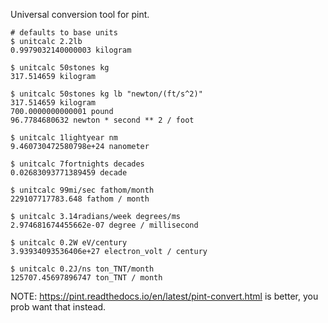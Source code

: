 Universal conversion tool for pint.


```
# defaults to base units
$ unitcalc 2.2lb
0.9979032140000003 kilogram

$ unitcalc 50stones kg
317.514659 kilogram

$ unitcalc 50stones kg lb "newton/(ft/s^2)"
317.514659 kilogram
700.0000000000001 pound
96.7784680632 newton * second ** 2 / foot

$ unitcalc 1lightyear nm
9.460730472580798e+24 nanometer

$ unitcalc 7fortnights decades
0.02683093771389459 decade

$ unitcalc 99mi/sec fathom/month
229107717783.648 fathom / month

$ unitcalc 3.14radians/week degrees/ms
2.974681674455662e-07 degree / millisecond

$ unitcalc 0.2W eV/century
3.93934093536406e+27 electron_volt / century

$ unitcalc 0.2J/ns ton_TNT/month
125707.45697896747 ton_TNT / month

```

NOTE: https://pint.readthedocs.io/en/latest/pint-convert.html is better, you prob want that instead.

